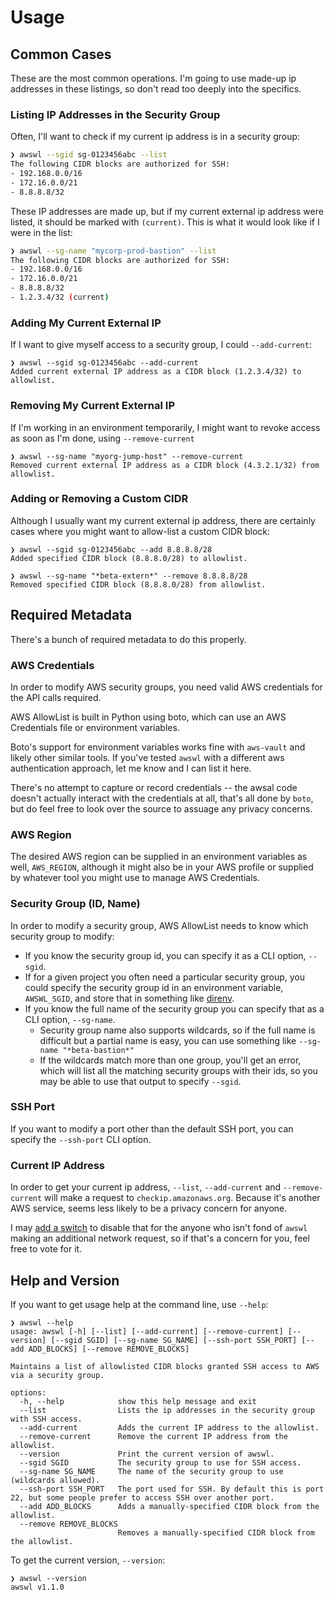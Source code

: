 # Usage

## Common Cases

These are the most common operations.  I'm going to use made-up ip addresses in these listings, so don't read too deeply into the specifics.

### Listing IP Addresses in the Security Group

Often, I'll want to check if my current ip address is in a security group:

```bash
❯ awswl --sgid sg-0123456abc --list
The following CIDR blocks are authorized for SSH:
- 192.168.0.0/16
- 172.16.0.0/21
- 8.8.8.8/32
```

These IP addresses are made up, but if my current external ip address were listed, it should be marked with `(current)`.  This is what it would look like if I were in the list:

```bash
❯ awswl --sg-name "mycorp-prod-bastion" --list
The following CIDR blocks are authorized for SSH:
- 192.168.0.0/16
- 172.16.0.0/21
- 8.8.8.8/32
- 1.2.3.4/32 (current)
```

### Adding My Current External IP

If I want to give myself access to a security group, I could `--add-current`:

    ❯ awswl --sgid sg-0123456abc --add-current
    Added current external IP address as a CIDR block (1.2.3.4/32) to allowlist.

### Removing My Current External IP
 
If I'm working in an environment temporarily, I might want to revoke access as soon as I'm done, using `--remove-current`

    ❯ awswl --sg-name "myorg-jump-host" --remove-current
    Removed current external IP address as a CIDR block (4.3.2.1/32) from allowlist.

### Adding or Removing a Custom CIDR

Although I usually want my current external ip address, there are certainly cases where you might want to allow-list a custom CIDR block:

    ❯ awswl --sgid sg-0123456abc --add 8.8.8.8/28
    Added specified CIDR block (8.8.8.0/28) to allowlist.
    
    ❯ awswl --sg-name "*beta-extern*" --remove 8.8.8.8/28
    Removed specified CIDR block (8.8.8.0/28) from allowlist.

## Required Metadata
There's a bunch of required metadata to do this properly.

### AWS Credentials
In order to modify AWS security groups, you need valid AWS credentials for the API calls required.

AWS AllowList is built in Python using boto, which can use an AWS Credentials file or environment variables.

Boto's support for environment variables works fine with `aws-vault` and likely other similar tools. If you've tested `awswl` with a different aws authentication approach, let me know and I can list it here.

There's no attempt to capture or record credentials -- the awsal code doesn't actually interact with the credentials at all, that's all done by `boto`, but do feel free to look over the source to assuage any privacy concerns.

### AWS Region

The desired AWS region can be supplied in an environment variables as well, `AWS_REGION`, although it might also be in your AWS profile or supplied by whatever tool you might use to manage AWS Credentials. 

### Security Group (ID, Name)

In order to modify a security group, AWS AllowList needs to know which security group to modify:

- If you know the security group id, you can specify it as a CLI option, `--sgid`.
- If for a given project you often need a particular security group, you could specify the security group id in an environment variable, `AWSWL_SGID`, and store that in something like [direnv](https://direnv.net).
- If you know the full name of the security group you can specify that as a CLI option, `--sg-name`.
  - Security group name also supports wildcards, so if the full name is difficult but a partial name is easy, you can use something like `--sg-name "*beta-bastion*"`
  - If the wildcards match more than one group, you'll get an error, which will list all the matching security groups with their ids, so you may be able to use that output to specify `--sgid`. 

### SSH Port

If you want to modify a port other than the default SSH port, you can specify the `--ssh-port` CLI option.

### Current IP Address

In order to get your current ip address, ``--list``, ``--add-current`` and ``--remove-current`` will make a request to ``checkip.amazonaws.org``. Because it's another AWS service, seems less likely to be a privacy concern for anyone.

I may [add a switch](https://github.com/geoffreywiseman/awswl/issues/3) to disable that for the anyone who isn't fond of `awswl` making an additional network request, so if that's a concern for you, feel free to vote for it.

## Help and Version

If you want to get usage help at the command line, use `--help`:

    ❯ awswl --help
    usage: awswl [-h] [--list] [--add-current] [--remove-current] [--version] [--sgid SGID] [--sg-name SG_NAME] [--ssh-port SSH_PORT] [--add ADD_BLOCKS] [--remove REMOVE_BLOCKS]
    
    Maintains a list of allowlisted CIDR blocks granted SSH access to AWS via a security group.
    
    options:
      -h, --help            show this help message and exit
      --list                Lists the ip addresses in the security group with SSH access.
      --add-current         Adds the current IP address to the allowlist.
      --remove-current      Remove the current IP address from the allowlist.
      --version             Print the current version of awswl.
      --sgid SGID           The security group to use for SSH access.
      --sg-name SG_NAME     The name of the security group to use (wildcards allowed).
      --ssh-port SSH_PORT   The port used for SSH. By default this is port 22, but some people prefer to access SSH over another port.
      --add ADD_BLOCKS      Adds a manually-specified CIDR block from the allowlist.
      --remove REMOVE_BLOCKS
                            Removes a manually-specified CIDR block from the allowlist.

To get the current version, `--version`:

    ❯ awswl --version
    awswl v1.1.0
